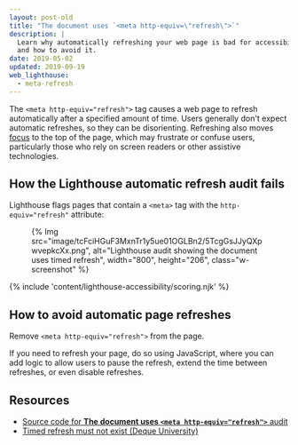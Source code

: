 ```yaml
---
layout: post-old
title: "The document uses `<meta http-equiv=\"refresh\">`"
description: |
  Learn why automatically refreshing your web page is bad for accessibility
  and how to avoid it.
date: 2019-05-02
updated: 2019-09-19
web_lighthouse:
  - meta-refresh
---
```


The `<meta http-equiv="refresh">` tag causes a web page to refresh automatically
after a specified amount of time.
Users generally don't expect automatic refreshes,
so they can be disorienting.
Refreshing also moves [focus](/keyboard-access/#focus-and-the-tab-order)
to the top of the page,
which may frustrate or confuse users,
particularly those who rely on screen readers or other assistive technologies.

## How the Lighthouse automatic refresh audit fails

Lighthouse flags pages that contain a `<meta>` tag with the `http-equiv="refresh"` attribute:

<figure class="w-figure">
  {% Img src="image/tcFciHGuF3MxnTr1y5ue01OGLBn2/5TcgGsJJyQXpwvepkcXx.png", alt="Lighthouse audit showing the document uses timed refresh", width="800", height="206", class="w-screenshot" %}
</figure>

{% include 'content/lighthouse-accessibility/scoring.njk' %}

## How to avoid automatic page refreshes

Remove `<meta http-equiv="refresh">` from the page.

If you need to refresh your page, do so using JavaScript,
where you can add logic to allow users to pause the refresh,
extend the time between refreshes, or even disable refreshes.

## Resources

- [Source code for **The document uses `<meta http-equiv="refresh">`** audit](https://github.com/GoogleChrome/lighthouse/blob/master/lighthouse-core/audits/accessibility/meta-refresh.js)
- [Timed refresh must not exist (Deque University)](https://dequeuniversity.com/rules/axe/3.3/meta-refresh)
